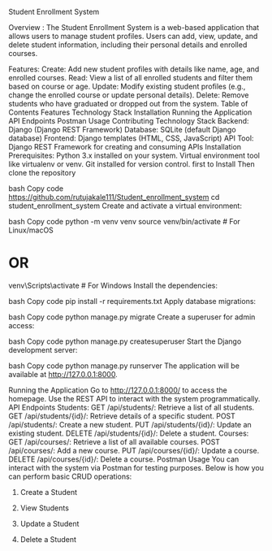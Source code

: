 Student Enrollment System

Overview :
The Student Enrollment System is a web-based application that allows users to manage student profiles. Users can add, view, update, and delete student information, including their personal details and enrolled courses.

Features:
Create: Add new student profiles with details like name, age, and enrolled courses.
Read: View a list of all enrolled students and filter them based on course or age.
Update: Modify existing student profiles (e.g., change the enrolled course or update personal details).
Delete: Remove students who have graduated or dropped out from the system.
Table of Contents
Features
Technology Stack
Installation
Running the Application
API Endpoints
Postman Usage
Contributing
Technology Stack
Backend: Django (Django REST Framework)
Database: SQLite (default Django database)
Frontend: Django templates (HTML, CSS, JavaScript)
API Tool: Django REST Framework for creating and consuming APIs
Installation
Prerequisites:
Python 3.x installed on your system.
Virtual environment tool like virtualenv or venv.
Git installed for version control.
first to Install
Then clone the repository

bash
Copy code
https://github.com/rutujakale111/Student_enrollment_system
cd student_enrollment_system
Create and activate a virtual environment:

bash
Copy code
python -m venv venv
source venv/bin/activate  # For Linux/macOS
# OR
venv\Scripts\activate     # For Windows
Install the dependencies:

bash
Copy code
pip install -r requirements.txt
Apply database migrations:

bash
Copy code
python manage.py migrate
Create a superuser for admin access:

bash
Copy code
python manage.py createsuperuser
Start the Django development server:

bash
Copy code
python manage.py runserver
The application will be available at http://127.0.0.1:8000.

Running the Application
Go to http://127.0.0.1:8000/ to access the homepage.
Use the REST API to interact with the system programmatically.
API Endpoints
Students:
GET /api/students/: Retrieve a list of all students.
GET /api/students/{id}/: Retrieve details of a specific student.
POST /api/students/: Create a new student.
PUT /api/students/{id}/: Update an existing student.
DELETE /api/students/{id}/: Delete a student.
Courses:
GET /api/courses/: Retrieve a list of all available courses.
POST /api/courses/: Add a new course.
PUT /api/courses/{id}/: Update a course.
DELETE /api/courses/{id}/: Delete a course.
Postman Usage
You can interact with the system via Postman for testing purposes. Below is how you can perform basic CRUD operations:

1. Create a Student

2. View Students

3. Update a Student

4. Delete a Student

